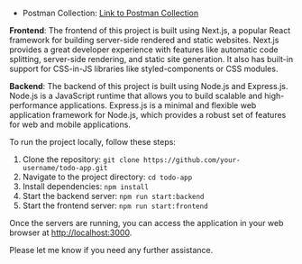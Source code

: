 

- Postman Collection: [Link to Postman Collection](https://api.postman.com/collections/28694554-e92756cc-3eb8-409d-bd6f-8bbe0ed8de9e?access_key=PMAT-01J6A7NB2T2VP2H38YMGM45N8S)

**Frontend**: The frontend of this project is built using Next.js, a popular React framework for building server-side rendered and static websites. Next.js provides a great developer experience with features like automatic code splitting, server-side rendering, and static site generation. It also has built-in support for CSS-in-JS libraries like styled-components or CSS modules.

**Backend**: The backend of this project is built using Node.js and Express.js. Node.js is a JavaScript runtime that allows you to build scalable and high-performance applications. Express.js is a minimal and flexible web application framework for Node.js, which provides a robust set of features for web and mobile applications.

To run the project locally, follow these steps:

1. Clone the repository: `git clone https://github.com/your-username/todo-app.git`
2. Navigate to the project directory: `cd todo-app`
3. Install dependencies: `npm install`
4. Start the backend server: `npm run start:backend`
5. Start the frontend server: `npm run start:frontend`

Once the servers are running, you can access the application in your web browser at [http://localhost:3000](http://localhost:3000).

Please let me know if you need any further assistance.
